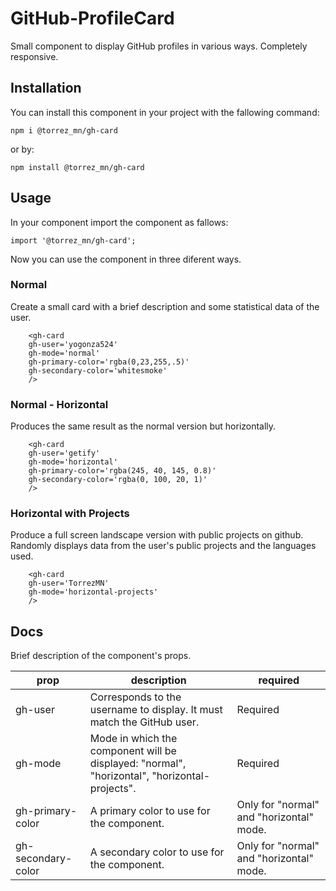 # GitHub-ProfileCard

Small component to display GitHub profiles in various ways. Completely responsive.

## Installation

You can install this component in your project with the fallowing command:

```
npm i @torrez_mn/gh-card
```

or by:

```
npm install @torrez_mn/gh-card
```

## Usage

In your component import the component as fallows:

```
import '@torrez_mn/gh-card';

```

Now you can use the component in three diferent ways.

### Normal

Create a small card with a brief description and some statistical data of the user.

```
	<gh-card
	gh-user='yogonza524'
	gh-mode='normal'
	gh-primary-color='rgba(0,23,255,.5)'
	gh-secondary-color='whitesmoke'
	/>

```

### Normal - Horizontal

Produces the same result as the normal version but horizontally.

```
	<gh-card
	gh-user='getify'
	gh-mode='horizontal'
	gh-primary-color='rgba(245, 40, 145, 0.8)'
	gh-secondary-color='rgba(0, 100, 20, 1)'
	/>

```

### Horizontal with Projects

Produce a full screen landscape version with public projects on github. Randomly displays data from the user's public projects and the languages used.

```
	<gh-card
	gh-user='TorrezMN'
	gh-mode='horizontal-projects'
	/>
```

## Docs

Brief description of the component's props.

| prop               | description                                                                                   | required                                 |
| ------------------ | --------------------------------------------------------------------------------------------- | ---------------------------------------- |
| gh-user            | Corresponds to the username to display. It must match the GitHub user.                        | Required                                 |
| gh-mode            | Mode in which the component will be displayed: "normal", "horizontal", "horizontal-projects". | Required                                 |
| gh-primary-color   | A primary color to use for the component.                                                     | Only for "normal" and "horizontal" mode. |
| gh-secondary-color | A secondary color to use for the component.                                                   | Only for "normal" and "horizontal" mode. |
